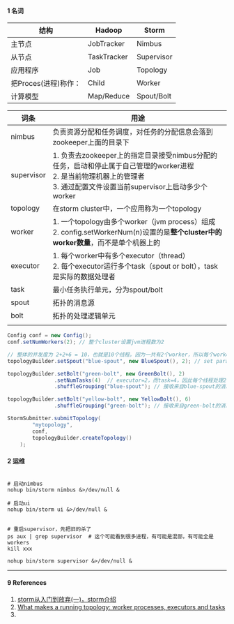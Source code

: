 

#### 1 名词

| 结构                 | Hadoop      | Storm      |
| -------------------- | ----------- | ---------- |
| 主节点               | JobTracker  | Nimbus     |
| 从节点               | TaskTracker | Supervisor |
| 应用程序             | Job         | Topology   |
| 把Proces(进程)称作： | Child       | Worker     |
| 计算模型             | Map/Reduce  | Spout/Bolt |



| 词条       | 用途                                                         |
| ---------- | ------------------------------------------------------------ |
| nimbus     | 负责资源分配和任务调度，对任务的分配信息会落到zookeeper上面的目录下 |
| supervisor | 1. 负责去zookeeper上的指定目录接受nimbus分配的任务，启动和停止属于自己管理的worker进程<br />2. 是当前物理机器上的管理者<br />3. 通过配置文件设置当前supervisor上启动多少个worker |
| topology   | 在storm cluster中，一个应用称为一个topology                  |
| worker     | 1. 一个topology由多个worker（jvm process）组成<br />2. config.setWorkerNum(n)设置的是**整个cluster中的worker数量**，而不是单个机器上的 |
| executor   | 1. 每个worker中有多个executor（thread）<br />2. 每个executor运行多个task（spout or bolt），task是实际的数据处理者 |
| task       | 最小任务执行单元，分为spout/bolt                             |
| spout      | 拓扑的消息源                                                 |
| bolt       | 拓扑的处理逻辑单元                                           |
|            |                                                              |



```java
Config conf = new Config();
conf.setNumWorkers(2); // 整个cluster设置jvm进程数为2

// 整体的并发度为 2+2+6 = 10，也就是10个线程。因为一共有2个worker，所以每个worker的线程数为10/2=5
topologyBuilder.setSpout("blue-spout", new BlueSpout(), 2); // set parallelism hint to 2

topologyBuilder.setBolt("green-bolt", new GreenBolt(), 2)
               .setNumTasks(4)	// executor=2，而task=4，因此每个线程处理2个任务
               .shuffleGrouping("blue-spout"); // 接收来自blue-spout的消息

topologyBuilder.setBolt("yellow-bolt", new YellowBolt(), 6)
               .shuffleGrouping("green-bolt"); // 接收来自green-bolt的消息

StormSubmitter.submitTopology(
        "mytopology",
        conf,
        topologyBuilder.createTopology()
    );
```



#### 2 运维

```shell

# 启动nimbus
nohup bin/storm nimbus &>/dev/null &

# 启动ui
nohup bin/storm ui &>/dev/null &


# 重启supervisor，先把旧的杀了
ps aux | grep supervisor  # 这个可能看到很多进程，有可能是混部，有可能全是workers
kill xxx

nohup bin/storm supervisor &>/dev/null &
```



-----

#### 9 References

1. [storm从入门到放弃(一)，storm介绍](https://www.cnblogs.com/intsmaze/p/7274361.html)
2. [What makes a running topology: worker processes, executors and tasks](https://storm.apache.org/releases/2.1.0/Understanding-the-parallelism-of-a-Storm-topology.html)
3. 